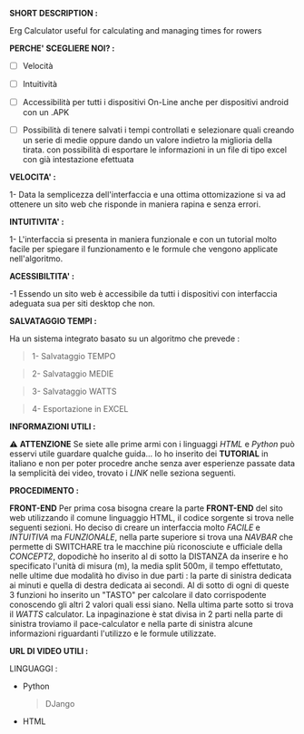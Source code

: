 **SHORT DESCRIPTION :**

Erg Calculator useful for calculating and managing times for rowers

**PERCHE' SCEGLIERE NOI? :**

- [ ] Velocità

- [ ] Intuitività

- [ ] Accessibilità per tutti i dispositivi On-Line  anche per dispositivi android con un .APK

- [ ] Possibilità di tenere salvati i tempi controllati e selezionare quali creando un serie di medie oppure dando un valore indietro la miglioria della tirata. con        possibilità di esportare le informazioni in un file di tipo excel con già intestazione efettuata

**VELOCITA' :**

1- Data la semplicezza dell'interfaccia e una ottima ottomizazione si va ad ottenere un sito web che risponde in maniera rapina e senza errori.

**INTUITIVITA' :**

1- L'interfaccia si presenta in maniera funzionale e con un tutorial molto facile per spiegare il funzionamento e le formule che vengono applicate nell'algoritmo.

**ACESSIBILTITA' :**

-1 Essendo un sito web è accessibile da tutti i dispositivi con interfaccia adeguata sua per siti desktop che non.

**SALVATAGGIO TEMPI :**

Ha un sistema integrato basato su un algoritmo che prevede :
> 1- Salvataggio TEMPO

> 2- Salvataggio MEDIE

> 3- Salvataggio WATTS

> 4- Esportazione in EXCEL

**INFORMAZIONI UTILI :**

⚠️ **ATTENZIONE** Se siete alle prime armi con i linguaggi *HTML* e *Python* può esservi utile guardare qualche guida... Io ho inserito dei **TUTORIAL** in italiano e non per poter procedre anche senza aver esperienze passate data la semplicità dei video, trovato i *LINK* nelle seziona seguenti.


**PROCEDIMENTO :**

**FRONT-END**
Per prima cosa bisogna creare la parte **FRONT-END** del sito web utilizzando il comune linguaggio HTML, il codice sorgente si trova nelle seguenti sezioni.
Ho deciso di creare un interfaccia molto *FACILE* e *INTUITIVA* ma *FUNZIONALE*, nella parte superiore si trova una *NAVBAR* che permette di SWITCHARE tra le macchine più riconosciute e ufficiale della *CONCEPT2*, dopodichè ho inserito al di sotto la DISTANZA da inserire e ho specificato l'unità di misura (m), la media split 500m, il tempo effettutato, nelle ultime due modalità ho diviso in due parti : la parte di sinistra dedicata ai minuti e quella di destra dedicata ai secondi. Al di sotto di ogni di queste 3 funzioni ho inserito un "TASTO" per calcolare il dato corrispodente conoscendo gli altri 2 valori quali essi siano. Nella ultima parte sotto si trova il *WATTS* calculator.
La inpaginazione è stat divisa in 2 parti nella parte di sinistra troviamo il pace-calculator e nella parte di sinistra alcune informazioni riguardanti l'utilizzo e le formule utilizzate.

**URL DI VIDEO UTILI :**



LINGUAGGI :

- Python
  > DJango

- HTML



